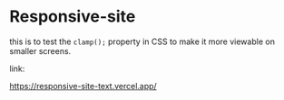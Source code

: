 # Responsive-site

this is to test the ```clamp();``` property in CSS 
to make it more viewable on smaller screens.

link:

https://responsive-site-text.vercel.app/

